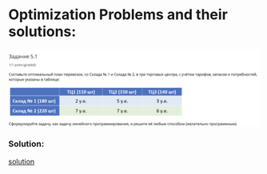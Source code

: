 # Optimization Problems and their solutions:
![problem1](https://github.com/anton96vice/Portfolio/blob/main/Projects/Mathematics/Optimization/Problems/Warehouse-Mall/Screen%20Shot%202021-02-24%20at%203.17.34%20AM.png)
### Solution:
 [solution](https://github.com/anton96vice/Portfolio/blob/main/Projects/Mathematics/Optimization/Problems/Warehouse-Mall/optimize_1.py)
